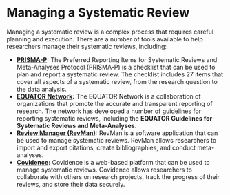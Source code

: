 # Managing a Systematic Review

Managing a systematic review is a complex process that requires careful planning and execution. There are a number of tools available to help researchers manage their systematic reviews, including:

* [**PRISMA-P**](prisma-p.md)**:** The Preferred Reporting Items for Systematic Reviews and Meta-Analyses Protocol (PRISMA-P) is a checklist that can be used to plan and report a systematic review. The checklist includes 27 items that cover all aspects of a systematic review, from the research question to the data analysis.
* [**EQUATOR Network**](equator-network.md)**:** The EQUATOR Network is a collaboration of organizations that promote the accurate and transparent reporting of research. The network has developed a number of guidelines for reporting systematic reviews, including the **EQUATOR Guidelines for Systematic Reviews and Meta-Analyses**.
* [**Review Manager (RevMan)**](revman.md)**:** RevMan is a software application that can be used to manage systematic reviews. RevMan allows researchers to import and export citations, create bibliographies, and conduct meta-analyses.
* [**Covidence**](covidence.md)**:** Covidence is a web-based platform that can be used to manage systematic reviews. Covidence allows researchers to collaborate with others on research projects, track the progress of their reviews, and store their data securely.
